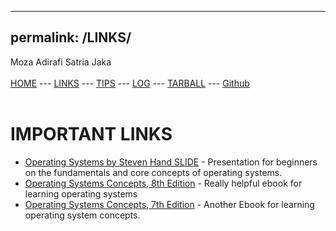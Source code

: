
---
permalink: /LINKS/
---
Moza Adirafi Satria Jaka
<br><br>
[HOME](https://github.com/MozaAdirafi/os222) --- 
[LINKS](https://github.com/MozaAdirafi/os222/blob/master/links.md) --- 
[TIPS](https://github.com/MozaAdirafi/os222/blob/master/tips.md) ---
[LOG](https://github.com/MozaAdirafi/os222/blob/master/TXT/mylog.txt) ---
[TARBALL](https://github.com/MozaAdirafi/os222/blob/master/TXT/myW02.tar.bz2.asc) ---
[Github](https://github.com/MozaAdirafi)
<br><br>

# IMPORTANT LINKS

- [Operating Systems by Steven Hand SLIDE](https://www.cl.cam.ac.uk/teaching/1011/OpSystems/os1a-slides.pdf) - Presentation for beginners on the fundamentals and core concepts of operating systems.
- [Operating Systems Concepts, 8th Edition](http://web.cse.ohio-state.edu/~soundarajan.1/courses/3430/silberschatz8thedition.pdf) - Really helpful ebook for learning operating systems
- [Operating Systems Concepts, 7th Edition](http://www.cs.put.poznan.pl/akobusinska/downloads/Operating_Systems_Concepts.pdf) - Another Ebook for learning operating system concepts.
